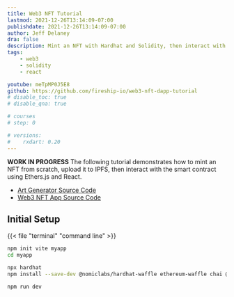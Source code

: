 ```yaml
---
title: Web3 NFT Tutorial
lastmod: 2021-12-26T13:14:09-07:00
publishdate: 2021-12-26T13:14:09-07:00
author: Jeff Delaney
dra: false
description: Mint an NFT with Hardhat and Solidity, then interact with the smart contract using Ethers.js and React. 
tags: 
    - web3
    - solidity
    - react

youtube: meTpMP0J5E8
github: https://github.com/fireship-io/web3-nft-dapp-tutorial
# disable_toc: true
# disable_qna: true

# courses
# step: 0

# versions:
#    rxdart: 0.20
---
```


**WORK IN PROGRESS** The following tutorial demonstrates how to mint an NFT from scratch, upload it to IPFS, then interact with the smart contract using Ethers.js and React.

- [Art Generator Source Code](https://github.com/fireship-io/nft-art-generator)
- [Web3 NFT App Source Code](https://github.com/fireship-io/web3-nft-dapp-tutorial)

## Initial Setup

{{< file "terminal" "command line" >}}
```bash
npm init vite myapp
cd myapp

npx hardhat
npm install --save-dev @nomiclabs/hardhat-waffle ethereum-waffle chai @nomiclabs/hardhat-ethers ethers @openzeppelin/contracts

npm run dev
```


<!-- ## How to generate  an NFT collection

## Getting Started

### Create a React App

{{< file "terminal" "command line" >}}
```bash

```

npm init vite myapp
cd myapp
npx hardhat
npm install --save-dev hardhat
npm install --save-dev @nomiclabs/hardhat-waffle ethereum-waffle chai @nomiclabs/hardhat-ethers ethers
npm install @openzeppelin/contracts

- update hardhat config to compile to src
- openzeppelin wizard to create contract
- update sample script
- write tests
- write react code

### Add Hardhat

## Smart Contract

### Add OpenZeppelin

### Test the Contract

## Web3 App

### Check for Wallet
 -->


